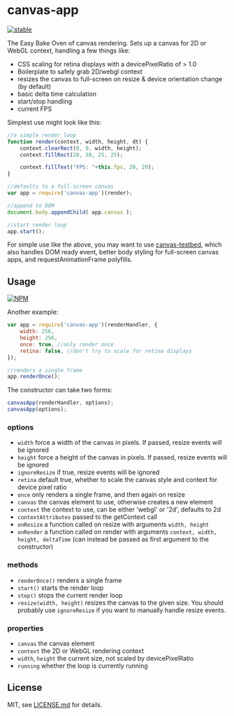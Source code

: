 # canvas-app

[![stable](http://badges.github.io/stability-badges/dist/stable.svg)](http://github.com/badges/stability-badges)

The Easy Bake Oven of canvas rendering. Sets up a canvas for 2D or WebGL context, handling a few things like:

- CSS scaling for retina displays with a devicePixelRatio of > 1.0
- Boilerplate to safely grab 2D/webgl context
- resizes the canvas to full-screen on resize & device orientation change (by default)
- basic delta time calculation
- start/stop handling
- current FPS

Simplest use might look like this:

```js
//a simple render loop
function render(context, width, height, dt) {
	context.clearRect(0, 0, width, height);
	context.fillRect(20, 50, 25, 25);

	context.fillText("FPS: "+this.fps, 20, 20);
}

//defaults to a full-screen canvas
var app = require('canvas-app')(render);

//append to DOM
document.body.appendChild( app.canvas );

//start render loop
app.start();
```

For simple use like the above, you may want to use [canvas-testbed](https://github.com/mattdesl/canvas-testbed), which also handles DOM ready event, better body styling for full-screen canvas apps, and requestAnimationFrame polyfills.

## Usage

[![NPM](https://nodei.co/npm/canvas-app.png)](https://nodei.co/npm/canvas-app/)

Another example:

```js
var app = require('canvas-app')(renderHandler, {
	width: 256,
	height: 256,
	once: true, //only render once
	retina: false, //don't try to scale for retina displays
});

//renders a single frame
app.renderOnce();
```

The constructor can take two forms:

```js
canvasApp(renderHandler, options);
canvasApp(options);
```

### options

- `width` force a width of the canvas in pixels. If passed, resize events will be ignored
- `height` force a height of the canvas in pixels. If passed, resize events will be ignored
- `ignoreResize` if true, resize events will be ignored
- `retina` default true, whether to scale the canvas style and context for device pixel ratio
- `once` only renders a single frame, and then again on resize
- `canvas` the canvas element to use, otherwise creates a new element
- `context` the context to use, can be either 'webgl' or '2d', defaults to 2d
- `contextAttributes` passed to the getContext call
- `onResize` a function called on resize with arguments `width, height`
- `onRender` a function called on render with arguments `context, width, height, deltaTime` (can instead be passed as first argument to the constructor)

### methods

- `renderOnce()` renders a single frame
- `start()` starts the render loop
- `stop()` stops the current render loop
- `resize(width, height)` resizes the canvas to the given size. You should probably use `ignoreResize` if you want to manually handle resize events.

### properties

- `canvas` the canvas element
- `context` the 2D or WebGL rendering context
- `width`, `height` the current size, not scaled by devicePixelRatio
- `running` whether the loop is currently running

## License

MIT, see [LICENSE.md](http://github.com/mattdesl/canvas-app/blob/master/LICENSE.md) for details.